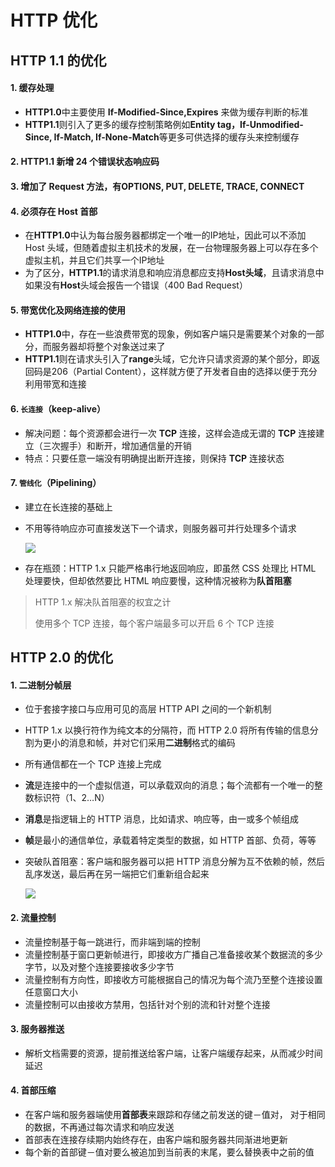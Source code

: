 # HTTP 优化

## HTTP 1.1 的优化

#### 1. 缓存处理

- **HTTP1.0**中主要使用 **If-Modified-Since,Expires** 来做为缓存判断的标准
- **HTTP1.1**则引入了更多的缓存控制策略例如**Entity tag，If-Unmodified-Since, If-Match, If-None-Match**等更多可供选择的缓存头来控制缓存

#### 2. HTTP1.1 新增 **24** 个错误状态响应码

#### 3. 增加了 Request 方法，有**OPTIONS**, **PUT**, **DELETE**, **TRACE**, **CONNECT**

#### 4. 必须存在 Host 首部

- 在**HTTP1.0**中认为每台服务器都绑定一个唯一的IP地址，因此可以不添加 Host 头域，但随着虚拟主机技术的发展，在一台物理服务器上可以存在多个虚拟主机，并且它们共享一个IP地址
- 为了区分，**HTTP1.1**的请求消息和响应消息都应支持**Host头域**，且请求消息中如果没有**Host**头域会报告一个错误（400 Bad Request）

#### 5. 带宽优化及网络连接的使用

- **HTTP1.0**中，存在一些浪费带宽的现象，例如客户端只是需要某个对象的一部分，而服务器却将整个对象送过来了
- **HTTP1.1**则在请求头引入了**range**头域，它允许只请求资源的某个部分，即返回码是206（Partial Content），这样就方便了开发者自由的选择以便于充分利用带宽和连接

#### 6. `长连接`（keep-alive）

- 解决问题：每个资源都会进行一次 **TCP** 连接，这样会造成无谓的 **TCP** 连接建立（三次握手）和断开，增加通信量的开销
- 特点：只要任意一端没有明确提出断开连接，则保持 **TCP** 连接状态

#### 7. `管线化`（Pipelining）

- 建立在长连接的基础上

- 不用等待响应亦可直接发送下一个请求，则服务器可并行处理多个请求

  ![](https://gitee.com/kingmusi/imgs/raw/master/blog/20211108172845.png)

- 存在瓶颈：HTTP 1.x 只能严格串行地返回响应，即虽然 CSS 处理比 HTML 处理要快，但却依然要比 HTML 响应要慢，这种情况被称为**队首阻塞**

> HTTP 1.x 解决队首阻塞的权宜之计
>
> 使用多个 TCP 连接，每个客户端最多可以开启 6 个 TCP 连接

## HTTP 2.0 的优化

#### 1. 二进制分帧层

- 位于套接字接口与应用可见的高层 HTTP API 之间的一个新机制

- HTTP 1.x 以换行符作为纯文本的分隔符，而 HTTP 2.0 将所有传输的信息分割为更小的消息和帧，并对它们采用**二进制**格式的编码

- 所有通信都在一个 TCP 连接上完成

- **流**是连接中的一个虚拟信道，可以承载双向的消息；每个流都有一个唯一的整数标识符（1、2…N）

- **消息**是指逻辑上的 HTTP 消息，比如请求、响应等，由一或多个帧组成

- **帧**是最小的通信单位，承载着特定类型的数据，如 HTTP 首部、负荷，等等

- 突破队首阻塞：客户端和服务器可以把 HTTP 消息分解为互不依赖的帧，然后乱序发送，最后再在另一端把它们重新组合起来

  ![](https://gitee.com/kingmusi/imgs/raw/master/blog/20211108175233.png)

#### 2. 流量控制

- 流量控制基于每一跳进行，而非端到端的控制
- 流量控制基于窗口更新帧进行，即接收方广播自己准备接收某个数据流的多少字节，以及对整个连接要接收多少字节
- 流量控制有方向性，即接收方可能根据自己的情况为每个流乃至整个连接设置任意窗口大小
- 流量控制可以由接收方禁用，包括针对个别的流和针对整个连接

#### 3. 服务器推送

- 解析文档需要的资源，提前推送给客户端，让客户端缓存起来，从而减少时间延迟

#### 4. 首部压缩

- 在客户端和服务器端使用**首部表**来跟踪和存储之前发送的键－值对， 对于相同的数据，不再通过每次请求和响应发送
- 首部表在连接存续期内始终存在，由客户端和服务器共同渐进地更新
- 每个新的首部键－值对要么被追加到当前表的末尾，要么替换表中之前的值

